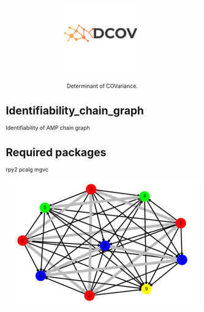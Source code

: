 
<p align="center">
  <img src="docs/images/dcov_logo.png"  alt="width="200" height="200">
  <br>Determinant of COVariance.    
</p>
                                                               
# Identifiability_chain_graph
Identifiability of AMP chain graph                                       
                                                                     
# Required packages
rpy2
pcalg
mgvc

![](Algorithm/chain_graph.png)
